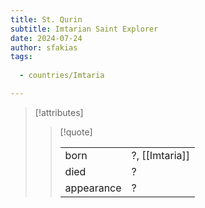 ```yaml
---
title: St. Qurin
subtitle: Imtarian Saint Explorer
date: 2024-07-24
author: sfakias
tags:
  
  - countries/Imtaria

---
```

> [!attributes]
> 
> > [!quote]
> >
> > | | |
> > | --- | --- |
> > | born | ?, [[Imtaria]] |
> > | died | ? |
> > | appearance | ? |